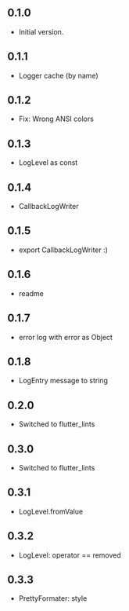 ## 0.1.0

- Initial version.

## 0.1.1

- Logger cache (by name)

## 0.1.2

- Fix: Wrong ANSI colors

## 0.1.3

- LogLevel as const

## 0.1.4

- CallbackLogWriter

## 0.1.5

- export CallbackLogWriter :)

## 0.1.6

- readme

## 0.1.7

- error log with error as Object

## 0.1.8

- LogEntry message to string

## 0.2.0

- Switched to flutter_lints

## 0.3.0

- Switched to flutter_lints

## 0.3.1

- LogLevel.fromValue

## 0.3.2

- LogLevel: operator == removed

## 0.3.3

- PrettyFormater: style
